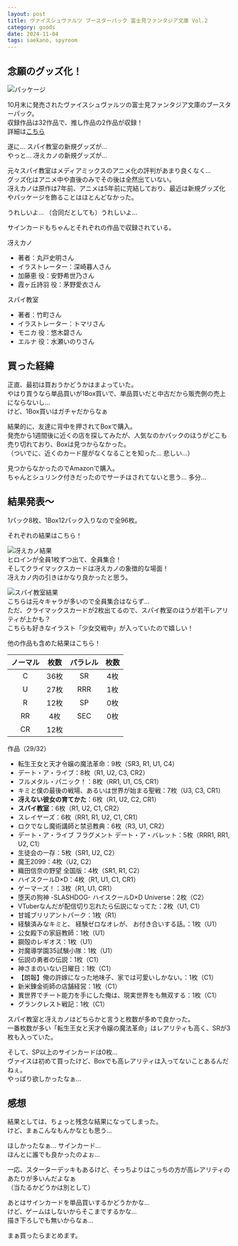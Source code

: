 ```yaml
---
layout: post
title: ヴァイスシュヴァルツ ブースターパック 富士見ファンタジア文庫 Vol.2
category: goods
date: 2024-11-04
tags: saekano, spyroom
---
```


## 念願のグッズ化！

![パッケージ]({{site.baseurl}}/pic/posts/20241104/box.jpg)

10月末に発売されたヴァイスシュヴァルツの富士見ファンタジア文庫のブースターパック。  
収録作品は32作品で、推し作品の2作品が収録！  
詳細は[こちら](https://ws-tcg.com/products/f-bp2/)

遂に… スパイ教室の新規グッズが…  
やっと… 冴えカノの新規グッズが…  

元々スパイ教室はメディアミックスのアニメ化の評判があまり良くなく…  
グッズ化はアニメ中や直後のみでその後は全然出ていない。  
冴えカノは原作は7年前、アニメは5年前に完結しており、最近は新規グッズ化やパッケージを飾ることはほとんどなかった。  

うれしいよ… （合同だとしても）うれしいよ…  

サインカードもちゃんとそれぞれの作品で収録されている。  

冴えカノ

- 著者：丸戸史明さん
- イラストレーター：深崎暮人さん
- 加藤恵 役：安野希世乃さん
- 霞ヶ丘詩羽 役：茅野愛衣さん

スパイ教室

- 著者：竹町さん
- イラストレーター：トマリさん
- モニカ 役：悠木碧さん
- エルナ 役：水瀬いのりさん

## 買った経緯

正直、最初は買おうかどうかはまよっていた。  
やはり買うなら単品買いが1Box買いで、単品買いだと中古だから販売側の売上にならないし…  
けど、1Box買いはガチャだからなぁ

結果的に、友達に背中を押されてBoxで購入。  
発売から1週間後に近くの店を探してみたが、人気なのかパックのほうがどこも売り切れており、Boxは見つからなかった。  
（ついでに、近くのカード屋がなくなることを知った… 悲しい…）

見つからなかったのでAmazonで購入。  
ちゃんとシュリンク付きだったのでサーチはされてないと思う… 多分…

## 結果発表〜

1パック8枚、1Box12パック入りなので全96枚。  

それぞれの結果はこちら！  

![冴えカノ結果]({{site.baseurl}}/pic/posts/20241104/box_saekano.jpg)  
ヒロインが全員1枚ずつ出て、全員集合！  
そしてクライマックスカードは冴えカノの象徴的な場面！  
冴えカノ内の引きはかなり良かったと思う。  

![スパイ教室結果]({{site.baseurl}}/pic/posts/20241104/box_spyroom.jpg)  
こちらは元々キャラが多いので全員集合はならず…  
ただ、クライマックスカードが2枚出てるので、スパイ教室のほうが若干レアリティが上かも？  
こちらも好きなイラスト「少女交戦中」が入っていたので嬉しい！  

他の作品も含めた結果はこちら！

| ノーマル | 枚数 | パラレル | 枚数 |
|:-:|:-:|:-:|:-:|
| C | 36枚 | SR | 4枚 |
| U | 27枚 | RRR| 1枚 |
| R | 12枚 | SP | 0枚 |
| RR| 4枚  | SEC| 0枚 |
|CR | 12枚 | ||

作品（29/32）

- 転生王女と天才令嬢の魔法革命：9枚（SR3, R1, U1, C4）
- デート・ア・ライブ：8枚（R1, U2, C3, CR2）
- フルメタル・パニック！：8枚（RR1, U1, C5, CR1）
- キミと僕の最後の戦場、あるいは世界が始まる聖戦：7枚（U3, C3, CR1）
- **冴えない彼女の育てかた**：6枚（R1, U2, C2, CR1）
- **スパイ教室**：6枚（R1, U2, C1, CR2）
- スレイヤーズ：6枚（RR1, R1, U2, C1, CR1）
- ロクでなし魔術講師と禁忌教典：6枚（R3, U1, CR2）
- デート・ア・ライブ フラグメント デート・ア・バレット：5枚（RRR1, RR1, U2, C1）
- 生徒会の一存：5枚（SR1, U2, C2）
- 魔王2099：4枚（U2, C2）
- 織田信奈の野望 全国版：4枚（SR1, R1, C2）
- ハイスクールD×D：4枚（R1, U1, C1, CR1）
- ゲーマーズ！：3枚（R1, U1, CR1）
- 堕天の狗神 -SLASHDOG- ハイスクールD×D Universe：2枚（C2）
- VTuberなんだが配信切り忘れたら伝説になってた：2枚（U1, C1）
- 甘城ブリリアントパーク：1枚（R1）
- 経験済みなキミと、 経験ゼロなオレが、 お付き合いする話。：1枚（U1）
- 公女殿下の家庭教師：1枚（U1）
- 鋼殻のレギオス：1枚（U1）
- 対魔導学園35試験小隊：1枚（U1）
- 伝説の勇者の伝説：1枚（C1）
- 神さまのいない日曜日：1枚（C1）
- 【朗報】俺の許嫁になった地味子、家では可愛いしかない。：1枚（C1）
- 新米錬金術師の店舗経営：1枚（C1）
- 異世界でチート能力を手にした俺は、現実世界をも無双する：1枚（C1）
- グランクレスト戦記：1枚（C1）

スパイ教室と冴えカノはどちらかと言うと枚数が多めで良かった。  
一番枚数が多い「転生王女と天才令嬢の魔法革命」はレアリティも高く、SRが3枚も入っていた。  

そして、SP以上のサインカードは0枚…  
ヴァイスは初めて買ったけど、Boxでも高レアリティは入ってないことあるんだねぇ。  
やっぱり欲しかったなぁ…  

## 感想

結果としては、ちょっと残念な結果になってしまった。  
けど、まぁこんなもんかなとも思う…  

ほしかったなぁ…  サインカード…  
ほんとに誰でも良かったのよぉ…  

一応、スターターデッキもあるけど、そっちよりはこっちの方が高レアリティのあたりが多いんだよなぁ  
（当たるかどうかは別として）

あとはサインカードを単品買いするかどうかかな…  
けど、ゲームはしないからそこまでするかな…  
描き下ろしでも無いからなぁ…  

まぁ買ったらまとめます。

